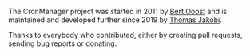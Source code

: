 The CronManager project was started in 2011 by [Bert Ooost](https://github.com/bertoost) and is maintained and developed
further since 2019 by [Thomas Jakobi](https://github.com/jako).

Thanks to everybody who contributed, either by creating pull requests, sending bug reports or donating.
